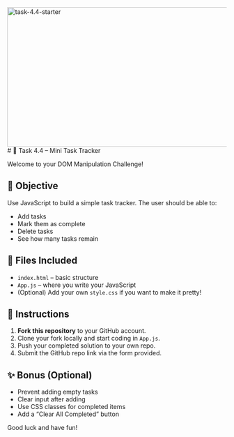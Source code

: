 <img src="https://socialify.git.ci/dlozilab/task-4.4-starter/image?language=1&owner=1&name=1&stargazers=1&theme=Light" alt="task-4.4-starter" width="640" height="320" />
# 📝 Task 4.4 – Mini Task Tracker

Welcome to your DOM Manipulation Challenge!

## 🚀 Objective
Use JavaScript to build a simple task tracker. The user should be able to:

- Add tasks
- Mark them as complete
- Delete tasks
- See how many tasks remain

## 📁 Files Included
- `index.html` – basic structure
- `App.js` – where you write your JavaScript
- (Optional) Add your own `style.css` if you want to make it pretty!

## 📌 Instructions
1. **Fork this repository** to your GitHub account.
2. Clone your fork locally and start coding in `App.js`.
3. Push your completed solution to your own repo.
4. Submit the GitHub repo link via the form provided.

## ✨ Bonus (Optional)
- Prevent adding empty tasks
- Clear input after adding
- Use CSS classes for completed items
- Add a “Clear All Completed” button

Good luck and have fun!
